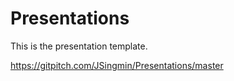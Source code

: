 # Presentations

This is the presentation template.

https://gitpitch.com/JSingmin/Presentations/master
